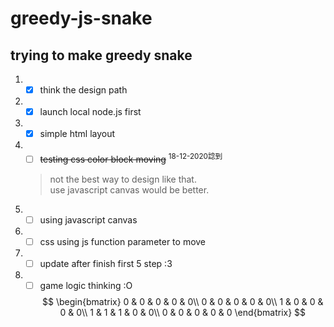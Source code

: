 # greedy-js-snake

## trying to make greedy snake
1. - [x] think the design path
2. - [x] launch local node.js first
3. - [x] simple html layout
4. - [ ] ~~testing css color block moving~~ <sup>18-12-2020諗到</sup>
    > not the best way to design like that.  
    > use javascript canvas would be better.  
4. - [ ] using javascript canvas
5. - [ ] css using js function parameter to move
6. - [ ] update after finish first 5 step :3
7. - [ ] game logic thinking :O  
$$
\begin{bmatrix}
0 & 0 & 0 & 0 & 0\\
0 & 0 & 0 & 0 & 0\\
1 & 0 & 0 & 0 & 0\\
1 & 1 & 1 & 0 & 0\\
0 & 0 & 0 & 0 & 0
\end{bmatrix}
$$
